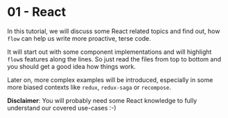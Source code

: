 # 01 - React

In this tutorial, we will discuss some React related topics and find out, how
`flow` can help us write more proactive, terse code.

It will start out with some component implementations and will
highlight `flow`s features along the lines. So just read the files from top to
bottom and you should get a good idea how things work.

Later on, more complex examples will be introduced, especially in some more
biased contexts like `redux`, `redux-saga` or `recompose`.

**Disclaimer**: You will probably need some React knowledge to fully understand our
covered use-cases :-)
